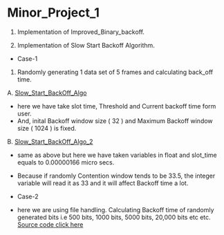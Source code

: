 # Minor_Project_1

1. Implementation of Improved_Binary_backoff.

2. Implementation of Slow Start Backoff Algorithm.
* Case-1

1. Randomly generating 1  data set of 5 frames and calculating back_off time.
 

A. [Slow_Start_BackOff_Algo](https://github.com/kushagra67414/Minor_Project_1/blob/main/Slow%20Start%20Algorithm/case-1/Slow_Start_BackOff_Algo.c)


   * here we have take slot time, Threshold and Current backoff time form user.
   * And, inital Backoff window size ( 32 ) and Maximum Backoff window size ( 1024 ) is fixed.
  
 B. [Slow_Start_BackOff_Algo_2](https://github.com/kushagra67414/Minor_Project_1/blob/main/Slow%20Start%20Algorithm/case-1/Slow_Start_BackOff_Algo_2.c)
 
   * same as above but here we have taken variables in float and slot_time equals to 0.00000166 micro secs.
   * Because if randomly Contention window tends to be 33.5, the integer variable will read it as 33 and it will affect Backoff time a lot.
   
  * Case-2
  
   * here we are using file handling. Calculating Backoff time of randomly generated bits i.e 500 bits, 1000 bits, 5000 bits, 20,000 bits etc etc.
   [Source code click here](https://github.com/kushagra67414/Minor_Project_1/blob/main/Slow%20Start%20Algorithm/case-2/Slow_Start_using_File_handling_1.3.c)
   
